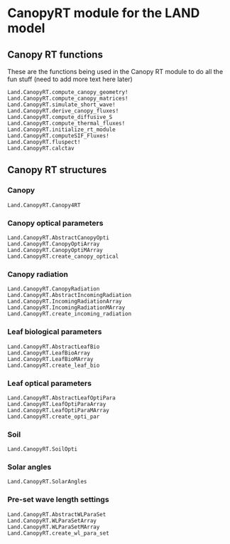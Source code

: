 # CanopyRT module for the LAND model

## Canopy RT functions
These are the functions being used in the Canopy RT module to do all the fun stuff (need to add more text here later)
```@docs
Land.CanopyRT.compute_canopy_geometry!
Land.CanopyRT.compute_canopy_matrices!
Land.CanopyRT.simulate_short_wave!
Land.CanopyRT.derive_canopy_fluxes!
Land.CanopyRT.compute_diffusive_S
Land.CanopyRT.compute_thermal_fluxes!
Land.CanopyRT.initialize_rt_module
Land.CanopyRT.computeSIF_Fluxes!
Land.CanopyRT.fluspect!
Land.CanopyRT.calctav
```


## Canopy RT structures

### Canopy
```@docs
Land.CanopyRT.Canopy4RT
```

### Canopy optical parameters
```@docs
Land.CanopyRT.AbstractCanopyOpti
Land.CanopyRT.CanopyOptiArray
Land.CanopyRT.CanopyOptiMArray
Land.CanopyRT.create_canopy_optical
```

### Canopy radiation
```@docs
Land.CanopyRT.CanopyRadiation
Land.CanopyRT.AbstractIncomingRadiation
Land.CanopyRT.IncomingRadiationArray
Land.CanopyRT.IncomingRadiationMArray
Land.CanopyRT.create_incoming_radiation
```

### Leaf biological parameters
```@docs
Land.CanopyRT.AbstractLeafBio
Land.CanopyRT.LeafBioArray
Land.CanopyRT.LeafBioMArray
Land.CanopyRT.create_leaf_bio
```

### Leaf optical parameters
```@docs
Land.CanopyRT.AbstractLeafOptiPara
Land.CanopyRT.LeafOptiParaArray
Land.CanopyRT.LeafOptiParaMArray
Land.CanopyRT.create_opti_par
```

### Soil
```@docs
Land.CanopyRT.SoilOpti
```

### Solar angles
```@docs
Land.CanopyRT.SolarAngles
```

### Pre-set wave length settings
```@docs
Land.CanopyRT.AbstractWLParaSet
Land.CanopyRT.WLParaSetArray
Land.CanopyRT.WLParaSetMArray
Land.CanopyRT.create_wl_para_set
```